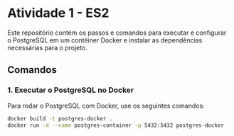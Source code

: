# Atividade 1 - ES2

Este repositório contém os passos e comandos para executar e configurar o PostgreSQL em um contêiner Docker e instalar as dependências necessárias para o projeto.

## Comandos

### 1. Executar o PostgreSQL no Docker

Para rodar o PostgreSQL com Docker, use os seguintes comandos:

```bash
docker build -t postgres-docker .
docker run -d --name postgres-container -p 5432:5432 postgres-docker
